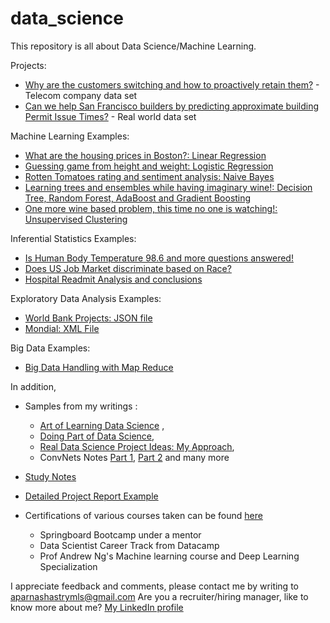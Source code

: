 # data_science

This repository is all about Data Science/Machine Learning. 

Projects:
- [Why are the customers switching and how to proactively retain them?](https://github.com/aparnack/data_science/blob/master/projects/customer_retention/CustomerRetention_ExecutiveSlides.pdf)  - Telecom company data set
- [Can we help San Francisco builders by predicting approximate building Permit Issue Times?](https://github.com/aparnack/data_science/blob/master/projects/springboard_capstone/documents/BuildingPermitIssueTime_ExecutiveSlides.pdf) - Real world data set

Machine Learning Examples:

- [What are the housing prices in Boston?: Linear Regression](https://github.com/aparnack/data_science/tree/master/exercises/linear_regression)
- [Guessing game from height and weight: Logistic Regression](https://github.com/aparnack/data_science/tree/master/exercises/logistic_regression)
- [Rotten Tomatoes rating and sentiment analysis: Naive Bayes](https://github.com/aparnack/data_science/tree/master/exercises/naive_bayes)
- [Learning trees and ensembles while having imaginary wine!: Decision Tree, Random Forest, AdaBoost and Gradient Boosting](https://github.com/aparnack/data_science/blob/master/exercises/ensemble_methods/)
- [One more wine based problem, this time no one is watching!: Unsupervised Clustering](https://github.com/aparnack/data_science/tree/master/exercises/clustering)

Inferential Statistics Examples:

- [Is Human Body Temperature 98.6 and more questions answered!](https://github.com/aparnack/data_science/tree/master/exercises/human_temp)
- [Does US Job Market discriminate based on Race?](https://github.com/aparnack/data_science/tree/master/exercises/racial_disc)
- [Hospital Readmit Analysis and conclusions](https://github.com/aparnack/data_science/tree/master/exercises/hospital_readmit)

Exploratory Data Analysis Examples:

- [World Bank Projects: JSON file](https://github.com/aparnack/data_science/tree/master/exercises/data_wrangling_json)
- [Mondial: XML File](https://github.com/aparnack/data_science/tree/master/exercises/data_wrangling_xml)

Big Data Examples:

- [Big Data Handling with Map Reduce](https://github.com/aparnack/data_science/tree/master/exercises/big_data_exercises)


In addition, 

+ Samples from my writings : 
  - [Art of Learning Data Science](https://www.kdnuggets.com/2018/01/art-learning-data-science.html) , 
  - [Doing Part of Data Science](https://www.kdnuggets.com/2018/02/doing-part-learning-data-science.html), 
  - [Real Data Science Project Ideas: My Approach](https://lnkd.in/gKXakUE),
  - ConvNets Notes [Part 1](https://towardsdatascience.com/convolutional-neural-networks-part-1-2aeb17fc208c), [Part 2](https://towardsdatascience.com/convolutional-neural-networks-part-1-2aeb17fc208c)
  and many more
+ [Study Notes](https://github.com/aparnack/data_science/tree/master/study_notes)
+ [Detailed Project Report Example](https://github.com/aparnack/data_science/blob/master/projects/springboard_capstone/documents/ProjectReport_BuildingPermit.pdf)

+ Certifications of various courses taken can be found [here](https://github.com/aparnack/data_science/tree/master/certifications)
  - Springboard Bootcamp under a mentor
  - Data Scientist Career Track from Datacamp
  - Prof Andrew Ng's Machine learning course and Deep Learning Specialization

I appreciate feedback and comments, please contact me by writing to aparnashastrymls@gmail.com
Are you a recruiter/hiring manager, like to know more about me? [My LinkedIn profile](https://www.linkedin.com/in/aparnacshastry/)
